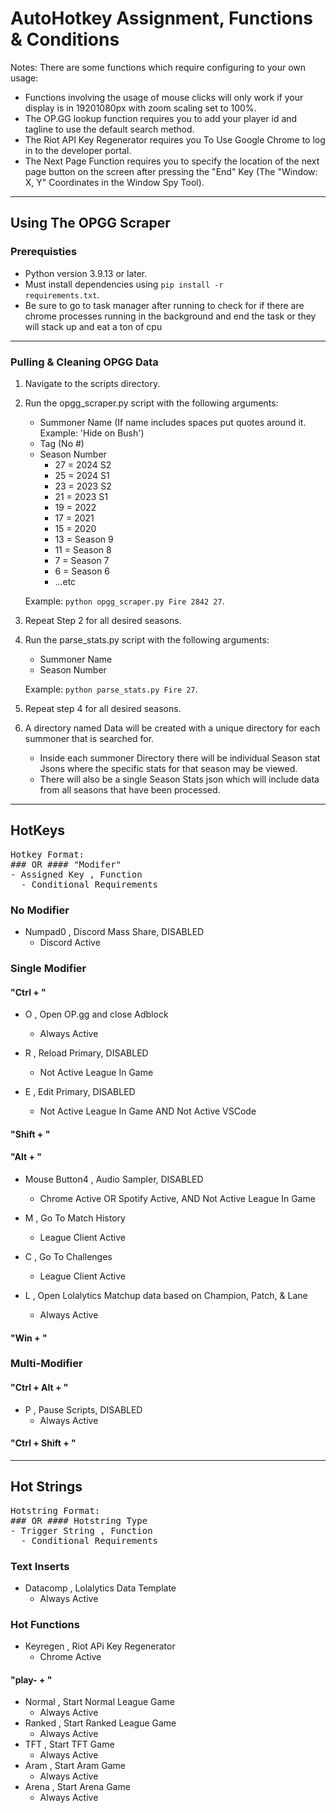 # AutoHotkey Assignment, Functions & Conditions

Notes: There are some functions which require configuring to your own usage:

- Functions involving the usage of mouse clicks will only work if your display is in 19201080px with zoom scaling set to 100%.
- The OP.GG lookup function requires you to add your player id and tagline to use the default search method.
- The Riot API Key Regenerator requires you To Use Google Chrome to log in to the developer portal.
- The Next Page Function requires you to specify the location of the next page button on the screen after pressing the "End" Key (The "Window: X, Y" Coordinates in the Window Spy Tool).

---

## Using The OPGG Scraper

### Prerequisties

- Python version 3.9.13 or later.
- Must install dependencies using <code>pip install -r requirements.txt</code>.
- Be sure to go to task manager after running to check for if there are chrome processes running in the background and end the task or they will stack up and eat a ton of cpu
---

### Pulling & Cleaning OPGG Data

1. Navigate to the scripts directory.
2. Run the opgg_scraper.py script with the following arguments:

   - Summoner Name (If name includes spaces put quotes around it. Example: 'Hide on Bush')
   - Tag (No #)
   - Season Number
     - 27 = 2024 S2
     - 25 = 2024 S1
     - 23 = 2023 S2
     - 21 = 2023 S1
     - 19 = 2022
     - 17 = 2021
     - 15 = 2020
     - 13 = Season 9
     - 11 = Season 8
     - 7 = Season 7
     - 6 = Season 6
     - ...etc

   Example: <code>python opgg_scraper.py Fire 2842 27</code>.

3. Repeat Step 2 for all desired seasons.
4. Run the parse_stats.py script with the following arguments:

   - Summoner Name
   - Season Number

   Example: <code>python parse_stats.py Fire 27</code>.

5. Repeat step 4 for all desired seasons.
6. A directory named Data will be created with a unique directory for each summoner that is searched for.
   - Inside each summoner Directory there will be individual Season stat Jsons where the specific stats for that season may be viewed.
   - There will also be a single Season Stats json which will include data from all seasons that have been processed.

---

## HotKeys

<pre>
Hotkey Format:
### OR #### "Modifer"
- Assigned Key , Function
  - Conditional Requirements
</pre>

### No Modifier

- Numpad0 , Discord Mass Share, DISABLED
  - Discord Active

### Single Modifier

#### "Ctrl + "

- O , Open OP.gg and close Adblock

  - Always Active

- R , Reload Primary, DISABLED

  - Not Active League In Game

- E , Edit Primary, DISABLED
  - Not Active League In Game AND Not Active VSCode

#### "Shift + "

#### "Alt + "

- Mouse Button4 , Audio Sampler, DISABLED

  - Chrome Active OR Spotify Active, AND Not Active League In Game

- M , Go To Match History

  - League Client Active

- C , Go To Challenges

  - League Client Active

- L , Open Lolalytics Matchup data based on Champion, Patch, & Lane
  - Always Active

#### "Win + "

### Multi-Modifier

#### "Ctrl + Alt + "

- P , Pause Scripts, DISABLED
  - Always Active

#### "Ctrl + Shift + "

---

## Hot Strings

<pre>
Hotstring Format:
### OR #### Hotstring Type
- Trigger String , Function
  - Conditional Requirements
</pre>

### Text Inserts

- Datacomp , Lolalytics Data Template
  - Always Active

### Hot Functions

- Keyregen , Riot APi Key Regenerator
  - Chrome Active

#### "play- + "

- Normal , Start Normal League Game
  - Always Active
- Ranked , Start Ranked League Game
  - Always Active
- TFT , Start TFT Game
  - Always Active
- Aram , Start Aram Game
  - Always Active
- Arena , Start Arena Game
  - Always Active
